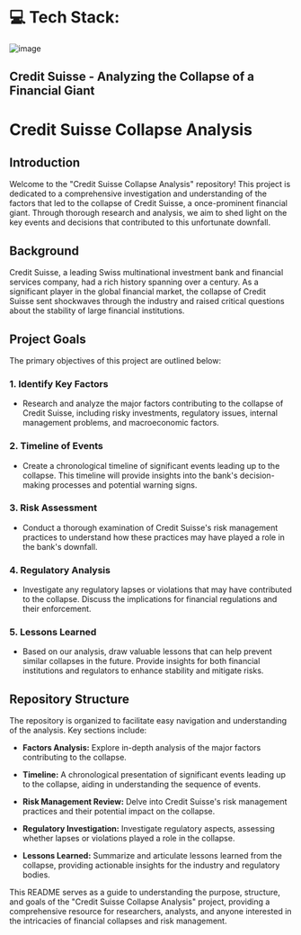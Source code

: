 # 💻 Tech Stack: 

![image](https://github.com/nitinkc1/credit_suisse_bank_collapsed_Analysis/assets/130339748/b7d2630a-434d-4c42-aac3-42b26c99a4bb)


## Credit Suisse - Analyzing the Collapse of a Financial Giant

# Credit Suisse Collapse Analysis

## Introduction

Welcome to the "Credit Suisse Collapse Analysis" repository! This project is dedicated to a comprehensive investigation and understanding of the factors that led to the collapse of Credit Suisse, a once-prominent financial giant. Through thorough research and analysis, we aim to shed light on the key events and decisions that contributed to this unfortunate downfall.

## Background

Credit Suisse, a leading Swiss multinational investment bank and financial services company, had a rich history spanning over a century. As a significant player in the global financial market, the collapse of Credit Suisse sent shockwaves through the industry and raised critical questions about the stability of large financial institutions.

## Project Goals

The primary objectives of this project are outlined below:

### 1. Identify Key Factors
- Research and analyze the major factors contributing to the collapse of Credit Suisse, including risky investments, regulatory issues, internal management problems, and macroeconomic factors.

### 2. Timeline of Events
- Create a chronological timeline of significant events leading up to the collapse. This timeline will provide insights into the bank's decision-making processes and potential warning signs.

### 3. Risk Assessment
- Conduct a thorough examination of Credit Suisse's risk management practices to understand how these practices may have played a role in the bank's downfall.

### 4. Regulatory Analysis
- Investigate any regulatory lapses or violations that may have contributed to the collapse. Discuss the implications for financial regulations and their enforcement.

### 5. Lessons Learned
- Based on our analysis, draw valuable lessons that can help prevent similar collapses in the future. Provide insights for both financial institutions and regulators to enhance stability and mitigate risks.

## Repository Structure

The repository is organized to facilitate easy navigation and understanding of the analysis. Key sections include:

- **Factors Analysis:** Explore in-depth analysis of the major factors contributing to the collapse.
  
- **Timeline:** A chronological presentation of significant events leading up to the collapse, aiding in understanding the sequence of events.

- **Risk Management Review:** Delve into Credit Suisse's risk management practices and their potential impact on the collapse.

- **Regulatory Investigation:** Investigate regulatory aspects, assessing whether lapses or violations played a role in the collapse.

- **Lessons Learned:** Summarize and articulate lessons learned from the collapse, providing actionable insights for the industry and regulatory bodies.

This README serves as a guide to understanding the purpose, structure, and goals of the "Credit Suisse Collapse Analysis" project, providing a comprehensive resource for researchers, analysts, and anyone interested in the intricacies of financial collapses and risk management.

